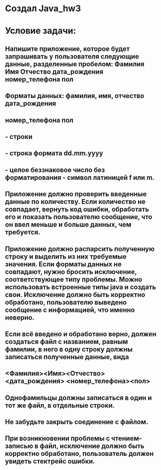 # Создал Java_hw3

# Условие задачи:

## Напишите приложение, которое будет запрашивать у пользователя следующие данные, разделенные пробелом: Фамилия Имя Отчество дата_рождения номер_телефона пол
## Форматы данных: фамилия, имя, отчество дата_рождения
## номер_телефона пол
## - строки
## - строка формата dd.mm.yyyy
## - целое беззнаковое число без форматирования - символ латиницей f или m.
## Приложение должно проверить введенные данные по количеству. Если количество не совпадает, вернуть код ошибки, обработать его и показать пользователю сообщение, что он ввел меньше и больше данных, чем требуется.
## Приложение должно распарсить полученную строку и выделить из них требуемые значения. Если форматы данных не совпадают, нужно бросить исключение, соответствующее типу проблемы. Можно использовать встроенные типы java и создать свои. Исключение должно быть корректно обработано, пользователю выведено сообщение с информацией, что именно неверно.
## Если всё введено и обработано верно, должен создаться файл с названием, равным фамилии, в него в одну строку должны записаться полученные данные, вида
## <Фамилия><Имя><Отчество><дата_рождения> <номер_телефона><пол>
## Однофамильцы должны записаться в один и тот же файл, в отдельные строки.
## Не забудьте закрыть соединение с файлом.
## При возникновении проблемы с чтением-записью в файл, исключение должно быть корректно обработано, пользователь должен увидеть стектрейс ошибки.